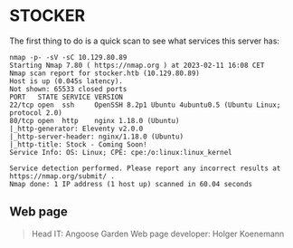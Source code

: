 # STOCKER

The first thing to do is a quick scan to see what services this server has:

```{sh}
nmap -p- -sV -sC 10.129.80.89
Starting Nmap 7.80 ( https://nmap.org ) at 2023-02-11 16:08 CET
Nmap scan report for stocker.htb (10.129.80.89)
Host is up (0.045s latency).
Not shown: 65533 closed ports
PORT   STATE SERVICE VERSION
22/tcp open  ssh     OpenSSH 8.2p1 Ubuntu 4ubuntu0.5 (Ubuntu Linux; protocol 2.0)
80/tcp open  http    nginx 1.18.0 (Ubuntu)
|_http-generator: Eleventy v2.0.0
|_http-server-header: nginx/1.18.0 (Ubuntu)
|_http-title: Stock - Coming Soon!
Service Info: OS: Linux; CPE: cpe:/o:linux:linux_kernel

Service detection performed. Please report any incorrect results at https://nmap.org/submit/ .
Nmap done: 1 IP address (1 host up) scanned in 60.04 seconds
```

## Web page 

> Head IT: Angoose Garden
> Web page developer: Holger Koenemann
